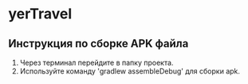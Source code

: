 # yerTravel

## Инструкция по сборке APK файла

1. Через терминал перейдите в папку проекта.
2. Используйте команду 'gradlew assembleDebug' для сборки apk.
